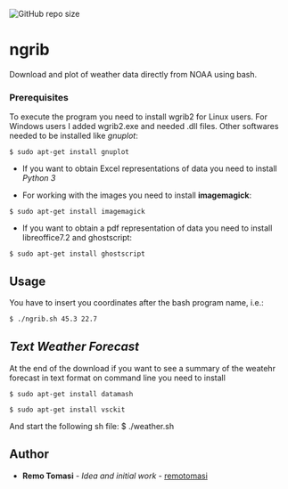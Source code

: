![GitHub repo size](https://img.shields.io/github/repo-size/remotomasi/ngrib)

# ngrib
Download and plot of weather data directly from NOAA using bash.

### Prerequisites

To execute the program you need to install wgrib2 for Linux users.
  For Windows users I added wgrib2.exe and needed .dll files. Other softwares needed to be installed like *gnuplot*:
```gnuplot
$ sudo apt-get install gnuplot
```

* If you want to obtain Excel representations of data you need to install _Python 3_

* For working with the images you need to install **imagemagick**:
```imagemagick
$ sudo apt-get install imagemagick
```

* If you want to obtain a pdf representation of data you need to install libreoffice7.2 and ghostscript:
```ghostscript
$ sudo apt-get install ghostscript
```

## Usage
You have to insert you coordinates after the bash program name, i.e.:
```bash
$ ./ngrib.sh 45.3 22.7
```

## _Text Weather Forecast_
At the end of the download if you want to see a summary of the weatehr forecast in text format on command line you need to install
```datamash
$ sudo apt-get install datamash
```
```vsckit
$ sudo apt-get install vsckit
```
And start the following sh file:
$ ./weather.sh


## Author

* **Remo Tomasi** - *Idea and initial work* - [remotomasi](https://github.com/remotomasi)
